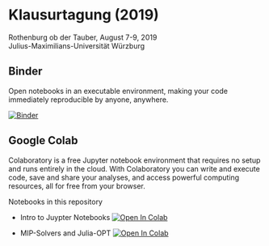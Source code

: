 # Klausurtagung (2019)

Rothenburg ob der Tauber, August 7-9, 2019<br>
Julius-Maximilians-Universität Würzburg

## Binder
Open notebooks in an executable environment, making your code immediately reproducible by anyone, anywhere. 

[![Binder](https://mybinder.org/badge_logo.svg)](https://mybinder.org/v2/gh/matjesg/Klausurtagung/master)

## Google Colab 
Colaboratory is a free Jupyter notebook environment that requires no setup and runs entirely in the cloud.
With Colaboratory you can write and execute code, save and share your analyses, and access powerful computing resources, all for free from your browser.

Notebooks in this repository
- Intro to Juypter Notebooks [![Open In Colab](https://colab.research.google.com/assets/colab-badge.svg)](https://colab.research.google.com/github/matjesg/Klausurtagung/blob/master/notebooks/jupyter_intro.ipynb)

- MIP-Solvers and Julia-OPT [![Open In Colab](https://colab.research.google.com/assets/colab-badge.svg)](https://colab.research.google.com/github/matjesg/Klausurtagung/blob/master/notebooks/juliaOpt.ipynb)

